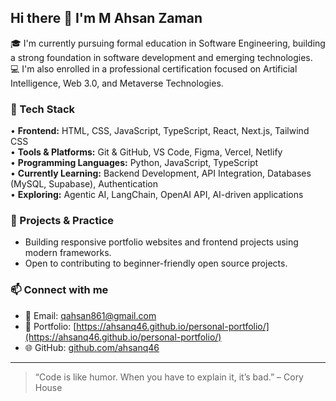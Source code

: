 ## Hi there 👋 I'm M Ahsan Zaman

🎓 I'm currently pursuing formal education in Software Engineering, building a strong foundation in software development and emerging technologies.  
💻 I'm also enrolled in a professional certification focused on Artificial Intelligence, Web 3.0, and Metaverse Technologies.

### 🚀 Tech Stack
• **Frontend:** HTML, CSS, JavaScript, TypeScript, React, Next.js, Tailwind CSS  
• **Tools & Platforms:** Git & GitHub, VS Code, Figma, Vercel, Netlify  
• **Programming Languages:** Python, JavaScript, TypeScript  
• **Currently Learning:** Backend Development, API Integration, Databases (MySQL, Supabase), Authentication  
• **Exploring:** Agentic AI, LangChain, OpenAI API, AI-driven applications  

### 🌱 Projects & Practice
- Building responsive portfolio websites and frontend projects using modern frameworks.  
- Open to contributing to beginner-friendly open source projects.

### 📫 Connect with me
- 📧 Email: [qahsan861@gmail.com](mailto:qahsan861@gmail.com)  
- 💼 Portfolio: [https://ahsanq46.github.io/personal-portfolio/](https://ahsanq46.github.io/personal-portfolio/)  
- 🌐 GitHub: [github.com/ahsanq46](https://github.com/ahsanq46)

---

> “Code is like humor. When you have to explain it, it’s bad.” – Cory House
